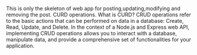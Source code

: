 This is only the skeleton of web app for posting,updating,modifying and removing the post.
CURD operations. What is CURD?
     CRUD operations refer to the basic actions that can be performed on data in a database: Create, Read, Update, and Delete. In 
     the context of a Node.js and Express web API, implementing CRUD operations allows you to interact with a database, 
     manipulate data, and provide a comprehensive set of functionalities for your application.
